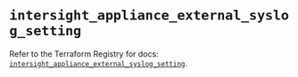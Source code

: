 # `intersight_appliance_external_syslog_setting`

Refer to the Terraform Registry for docs: [`intersight_appliance_external_syslog_setting`](https://registry.terraform.io/providers/ciscodevnet/intersight/1.0.71/docs/resources/appliance_external_syslog_setting).
